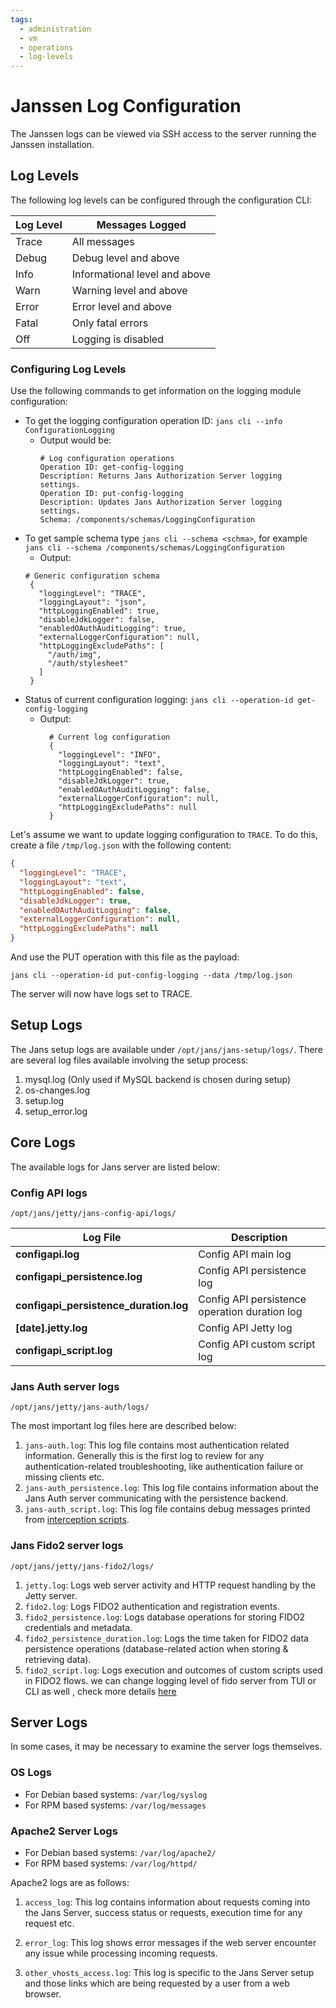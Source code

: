 ```yaml
---
tags:
  - administration
  - vm
  - operations
  - log-levels
---
```


# Janssen Log Configuration

The Janssen logs can be viewed via SSH access to the server running the Janssen installation.

## Log Levels
The following log levels can be configured through the configuration CLI:

| Log Level | Messages Logged |  
|---------- |------------                  |  
|Trace      | All messages                 |  
|Debug      | Debug level and above        |  
|Info       | Informational level and above|  
|Warn       | Warning level and above      |  
|Error      | Error level and above        |  
|Fatal      | Only fatal errors            |  
|Off        | Logging is disabled          |

### Configuring Log Levels
Use the following commands to get information on the logging module configuration:

- To get the logging configuration operation ID: `jans cli --info ConfigurationLogging`
  - Output would be: 
    ```
    # Log configuration operations
    Operation ID: get-config-logging
    Description: Returns Jans Authorization Server logging settings.
    Operation ID: put-config-logging
    Description: Updates Jans Authorization Server logging settings.
    Schema: /components/schemas/LoggingConfiguration
    ```
- To get sample schema type `jans cli --schema <schma>`, 
  for example `jans cli --schema /components/schemas/LoggingConfiguration`
   - Output: 
    ```
    # Generic configuration schema
     {
       "loggingLevel": "TRACE",
       "loggingLayout": "json",
       "httpLoggingEnabled": true,
       "disableJdkLogger": false,
       "enabledOAuthAuditLogging": true,
       "externalLoggerConfiguration": null,
       "httpLoggingExcludePaths": [
         "/auth/img",
         "/auth/stylesheet"
       ]
     }
    ``` 
- Status of current configuration logging: `jans cli --operation-id get-config-logging`
  - Output: 
    ``` 
      # Current log configuration
      {
        "loggingLevel": "INFO",
        "loggingLayout": "text",
        "httpLoggingEnabled": false,
        "disableJdkLogger": true,
        "enabledOAuthAuditLogging": false,
        "externalLoggerConfiguration": null,
        "httpLoggingExcludePaths": null
      }
    ```

Let's assume we want to update logging configuration to `TRACE`. To do this, create a file `/tmp/log.json` with the following content:
```json
{
  "loggingLevel": "TRACE",
  "loggingLayout": "text",
  "httpLoggingEnabled": false,
  "disableJdkLogger": true,
  "enabledOAuthAuditLogging": false,
  "externalLoggerConfiguration": null,
  "httpLoggingExcludePaths": null
}
```
And use the PUT operation with this file as the payload:
```
jans cli --operation-id put-config-logging --data /tmp/log.json
```
The server will now have logs set to TRACE.

## Setup Logs
The Jans setup logs are available under `/opt/jans/jans-setup/logs/`. There are several log files available involving the setup process:

1. mysql.log (Only used if MySQL backend is chosen during setup)
1. os-changes.log
1. setup.log
1. setup_error.log

## Core Logs
The available logs for Jans server are listed below:

### Config API logs
`/opt/jans/jetty/jans-config-api/logs/`

| Log File | Description |  
|--------- |-------------|
| **configapi.log** | Config API main log |
| **configapi_persistence.log** | Config API persistence log |
| **configapi_persistence_duration.log** | Config API persistence operation duration log |
| **[date].jetty.log** | Config API Jetty log |
| **configapi_script.log** | Config API custom script log |

### Jans Auth server logs
`/opt/jans/jetty/jans-auth/logs/`

The most important log files here are described below:

1. `jans-auth.log`: This log file contains most authentication related information. Generally this is the first log to review for any authentication-related troubleshooting, like authentication failure or missing clients etc.
1. `jans-auth_persistence.log`: This log file contains information about the Jans Auth server communicating with the persistence backend. 
1. `jans-auth_script.log`: This log file contains debug messages printed from [interception scripts](../developer/interception-scripts.md).
### Jans Fido2 server logs
`/opt/jans/jetty/jans-fido2/logs/`
1. `jetty.log`: Logs web server activity and HTTP request handling by the Jetty server.
1. `fido2.log`: Logs FIDO2 authentication and registration events.
1. `fido2_persistence.log`: Logs database operations for storing FIDO2 credentials and metadata.
1. `fido2_persistence_duration.log`:  Logs the time taken for FIDO2 data persistence operations (database-related action when storing & retrieving data).
1. `fido2_script.log`: Logs execution and outcomes of custom scripts used in FIDO2 flows.
we can change logging level of fido server from TUI or CLI as well , check more details [here](../../fido2-config/janssen-fido2-configuration.md)
## Server Logs
In some cases, it may be necessary to examine the server logs themselves.

### OS Logs
- For Debian based systems: `/var/log/syslog`
- For RPM based systems: `/var/log/messages`

### Apache2 Server Logs
- For Debian based systems: `/var/log/apache2/`
- For RPM based systems: `/var/log/httpd/`

Apache2 logs are as follows:

1. `access_log`: This log contains information about requests coming into the Jans Server, success status or requests, execution time for any request etc.     

1. `error_log`: This log shows error messages if the web server encounter any issue while processing incoming requests.    

1. `other_vhosts_access.log`: This log is specific to the Jans Server setup and those links which are being requested by a user from a web browser.

